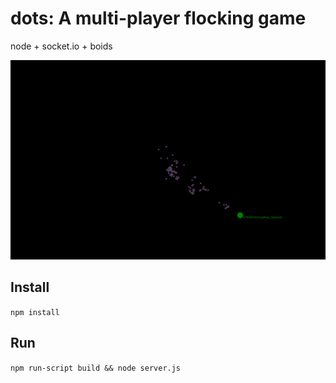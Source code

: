 # dots: A multi-player flocking game

node + socket.io + boids

![Image of DOTS](static/img/dots.png)

## Install
`npm install`

## Run
`npm run-script build && node server.js`
